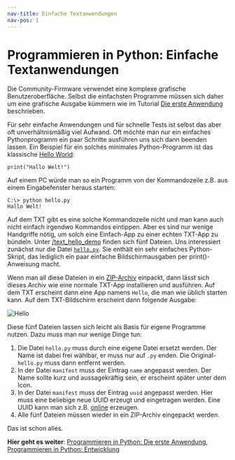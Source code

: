 ```yaml
---
nav-title: Einfache Textanwendungen
nav-pos: 1
---
```

# Programmieren in Python: Einfache Textanwendungen

Die Community-Firmware verwendet eine komplexe grafische Benutzeroberfläche.
Selbst die einfachsten Programme müssen sich daher um eine grafische
Ausgabe kümmern wie im Tutorial [Die erste Anwendung](tutorial-1.md)
beschrieben.

Für sehr einfache Anwendungen und für schnelle Tests ist selbst das aber
oft unverhältnismäßig viel Aufwand. Oft möchte man nur ein einfaches
Pythonprogramm ein paar Schritte ausführen uns sich dann beenden lassen.
Ein Beispiel für ein solches minimales Python-Programm ist das klassische
[Hello World](https://www.learnpython.org/en/Hello%2C_World%21):

```
print("Hallo Welt!")

```

Auf einem PC würde man so ein Programm von der Kommandozeile z.B. aus
einem Eingabefenster heraus starten:

```
C:\> python hello.py
Hallo Welt!
```

Auf dem TXT gibt es eine solche Kommandozeile nicht und man kann auch
nicht einfach irgendwo Kommandos eintippen. Aber es sind nur wenige
Handgriffe nötig, um solch eine Einfach-App zu einer echten TXT-App zu
bündeln. Unter
[/text_hello_demo](https://github.com/harbaum/cfw-apps/tree/master/packages/text_hello_demo)
finden sich fünf Dateien. Uns interessiert zunächst nur die Datei
[```hello.py```](https://github.com/harbaum/cfw-apps/blob/master/packages/text_hello_demo/hello.py). Sie
enthält ein sehr einfaches Python-Skript, das lediglich ein paar
einfache Bildschirmausgaben per print()-Anweisung macht.

Wenn man all diese Dateien in ein
[ZIP-Archiv](https://github.com/harbaum/cfw-apps/raw/master/packages/text_hello_demo.zip) einpackt, dann lässt sich dieses Archiv wie eine normale TXT-App
installieren und ausführen. Auf dem TXT erscheint dann eine App namens
```Hello```, die man wie üblich starten kann. Auf dem TXT-Bildschirm
erscheint dann folgende Ausgabe:

![Hello](../../../media/examples/python/tutorial-simple/hello.png)

Diese fünf Dateien lassen sich leicht als Basis für eigene Programme nutzen. Dazu muss man nur wenige Dinge tun:

  1. Die Datei ```hello.py``` muss durch eine eigene Datei ersetzt werden. Der Name ist dabei frei wählbar, er muss nur auf ```.py``` enden. Die Original-```hello.py``` muss dann entfernt werden.
  1. In der Datei ```manifest``` muss der Eintrag ```name``` angepasst werden. Der Name sollte kurz und aussagekräftig sein, er erscheint später unter dem Icon.
  1. In der Datei ```manifest``` muss der Eintrag ```uuid``` angepasst werden. Hier muss eine beliebige neue UUID erzeugt und eingetragen werden. Eine UUID kann man sich z.B. [online](https://www.uuidgenerator.net/) erzeugen.
  1. Alle fünf Dateien müssen wieder in ein ZIP-Archiv eingepackt werden.

Das ist schon alles.

**Hier geht es weiter**: [Programmieren in Python: Die erste Anwendung](tutorial-1.md), [Programmieren in Python: Entwicklung](tutorial-2.md)
